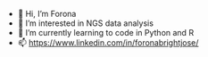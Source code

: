 - 👋 Hi, I’m Forona
- 👀 I’m interested in NGS data analysis
- 🌱 I’m currently learning to code in Python and R
- 📫 https://www.linkedin.com/in/foronabrightjose/

<!---
Foro17/Foro17 is a ✨ special ✨ repository because its `README.md` (this file) appears on your GitHub profile.
You can click the Preview link to take a look at your changes.
--->
